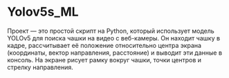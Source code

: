 # Yolov5s_ML
Проект — это простой скрипт на Python, который использует модель YOLOv5 для поиска чашки на видео с веб-камеры. Он находит чашку в кадре, рассчитывает её положение относительно центра экрана (координаты, вектор направления, расстояние) и выводит эти данные в консоль. На экране рисует рамку вокруг чашки, точки центров и стрелку направления.
